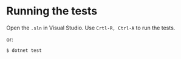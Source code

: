 # Running the tests

Open the `.sln` in Visual Studio. Use `Crtl-R, Ctrl-A` to run the tests.

or:

```
$ dotnet test
```